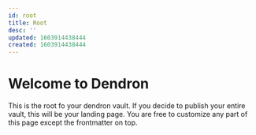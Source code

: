 ```yaml
---
id: root
title: Root
desc: ''
updated: 1603914438444
created: 1603914438444
---
```

# Welcome to Dendron

This is the root fo your dendron vault. If you decide to publish your entire vault, this will be your landing page. You are free to customize any part of this page except the frontmatter on top. 

